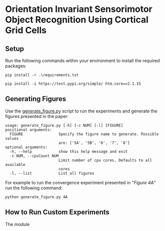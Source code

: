 # Orientation Invariant Sensorimotor Object Recognition Using Cortical Grid Cells
## Setup
Run the following commands within your environment to install the required packages:

```
pip install -r .\requirements.txt

pip install -i https://test.pypi.org/simple/ htm.core==2.1.15
```
## Generating Figures
Use the [generate_figure.py](generate_figure.py) script to run the experiments and generate the figures presented in the paper:
```
usage: generate_figure.py [-h] [-c NUM] [-l] [FIGURE]
positional arguments:
  FIGURE                Specify the figure name to generate. Possible values
                        are: ['5A', '5B', '6', '7', '8']
optional arguments:
  -h, --help            show this help message and exit
  -c NUM, --cpuCount NUM
                        Limit number of cpu cores. Defaults to all available
                        cores
  -l, --list            List all figures
```
For example to run the convergence experiment presented in "*Figure 4A*" run the following command:

```
python generate_figure.py 4A
```
## How to Run Custom Experiments
The module 
